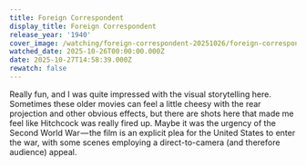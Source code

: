 ```yaml
---
title: Foreign Correspondent
display_title: Foreign Correspondent
release_year: '1940'
cover_image: /watching/foreign-correspondent-20251026/foreign-correspondent.jpg
watched_date: 2025-10-26T00:00:00.000Z
date: 2025-10-27T14:58:39.000Z
rewatch: false
---
```

Really fun, and I was quite impressed with the visual storytelling here. Sometimes these older movies can feel a little cheesy with the rear projection and other obvious effects, but there are shots here that made me feel like Hitchcock was really fired up. Maybe it was the urgency of the Second World War — the film is an explicit plea for the United States to enter the war, with some scenes employing a direct-to-camera (and therefore audience) appeal.
